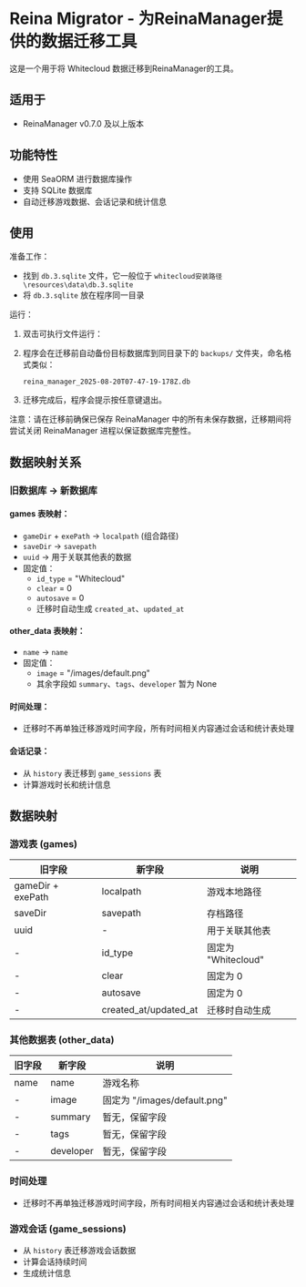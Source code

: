 # Reina Migrator - 为ReinaManager提供的数据迁移工具

这是一个用于将 Whitecloud 数据迁移到ReinaManager的工具。

## 适用于
- ReinaManager v0.7.0 及以上版本

## 功能特性

- 使用 SeaORM 进行数据库操作
- 支持 SQLite 数据库
- 自动迁移游戏数据、会话记录和统计信息

## 使用

准备工作：
- 找到 `db.3.sqlite` 文件，它一般位于 `whitecloud安装路径\resources\data\db.3.sqlite`
- 将 `db.3.sqlite` 放在程序同一目录

运行：

1. 双击可执行文件运行：

2. 程序会在迁移前自动备份目标数据库到同目录下的 `backups/` 文件夹，命名格式类似：

   `reina_manager_2025-08-20T07-47-19-178Z.db`

3. 迁移完成后，程序会提示按任意键退出。

注意：请在迁移前确保已保存 ReinaManager 中的所有未保存数据，迁移期间将尝试关闭 ReinaManager 进程以保证数据库完整性。

## 数据映射关系

### 旧数据库 -> 新数据库


#### games 表映射：
- `gameDir` + `exePath` -> `localpath` (组合路径)
- `saveDir` -> `savepath`
- `uuid` -> 用于关联其他表的数据
- 固定值：
  - `id_type` = "Whitecloud"
  - `clear` = 0
  - `autosave` = 0
  - 迁移时自动生成 `created_at`、`updated_at`

#### other_data 表映射：
- `name` -> `name`
- 固定值：
  - `image` = "/images/default.png"
  - 其余字段如 `summary`、`tags`、`developer` 暂为 None


#### 时间处理：
- 迁移时不再单独迁移游戏时间字段，所有时间相关内容通过会话和统计表处理

#### 会话记录：
- 从 `history` 表迁移到 `game_sessions` 表
- 计算游戏时长和统计信息

## 数据映射


### 游戏表 (games)

| 旧字段 | 新字段 | 说明 |
|--------|--------|------|
| gameDir + exePath | localpath | 游戏本地路径 |
| saveDir | savepath | 存档路径 |
| uuid | - | 用于关联其他表 |
| - | id_type | 固定为 "Whitecloud" |
| - | clear | 固定为 0 |
| - | autosave | 固定为 0 |
| - | created_at/updated_at | 迁移时自动生成 |

### 其他数据表 (other_data)

| 旧字段 | 新字段 | 说明 |
|--------|--------|------|
| name | name | 游戏名称 |
| - | image | 固定为 "/images/default.png" |
| - | summary | 暂无，保留字段 |
| - | tags | 暂无，保留字段 |
| - | developer | 暂无，保留字段 |

### 时间处理

- 迁移时不再单独迁移游戏时间字段，所有时间相关内容通过会话和统计表处理

### 游戏会话 (game_sessions)

- 从 `history` 表迁移游戏会话数据
- 计算会话持续时间
- 生成统计信息
